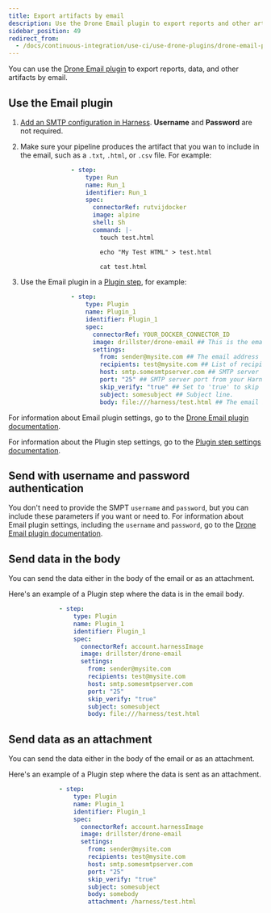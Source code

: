 ```yaml
---
title: Export artifacts by email
description: Use the Drone Email plugin to export reports and other artifacts by email.
sidebar_position: 49
redirect_from:
  - /docs/continuous-integration/use-ci/use-drone-plugins/drone-email-plugin
---
```


You can use the [Drone Email plugin](https://plugins.drone.io/plugins/email) to export reports, data, and other artifacts by email.

## Use the Email plugin

1. [Add an SMTP configuration in Harness](/docs/platform/notifications/add-smtp-configuration). **Username** and **Password** are not required.
2. Make sure your pipeline produces the artifact that you wan to include in the email, such as a `.txt`, `.html`, or `.csv` file. For example:

   ```yaml
                 - step:
                     type: Run
                     name: Run_1
                     identifier: Run_1
                     spec:
                       connectorRef: rutvijdocker
                       image: alpine
                       shell: Sh
                       command: |-
                         touch test.html

                         echo "My Test HTML" > test.html

                         cat test.html
   ```

3. Use the Email plugin in a [Plugin step](../use-drone-plugins/plugin-step-settings-reference.md), for example:

   ```yaml
                 - step:
                     type: Plugin
                     name: Plugin_1
                     identifier: Plugin_1
                     spec:
                       connectorRef: YOUR_DOCKER_CONNECTOR_ID
                       image: drillster/drone-email ## This is the email plugin image.
                       settings:
                         from: sender@mysite.com ## The email address to send the notification from. Can be the same as the From Address in your Harness SMTP configuration.
                         recipients: test@mysite.com ## List of recipients to send the email to (besides the commit author).
                         host: smtp.somesmtpserver.com ## SMTP server address from your Harness SMTP configuration.
                         port: "25" ## SMTP server port from your Harness SMTP configuration.
                         skip_verify: "true" ## Set to 'true' to skip cert verification.
                         subject: somesubject ## Subject line.
                         body: file:///harness/test.html ## The email body. This can be an inline template or a URL. `file:///` is allowed.
   ```

For information about Email plugin settings, go to the [Drone Email plugin documentation](https://plugins.drone.io/plugins/email).

For information about the Plugin step settings, go to the [Plugin step settings documentation](../use-drone-plugins/plugin-step-settings-reference.md).

## Send with username and password authentication

You don't need to provide the SMPT `username` and `password`, but you can include these parameters if you want or need to. For information about Email plugin settings, including the `username` and `password`, go to the [Drone Email plugin documentation](https://plugins.drone.io/plugins/email).

## Send data in the body

You can send the data either in the body of the email or as an attachment.

Here's an example of a Plugin step where the data is in the email body.

```yaml
              - step:
                  type: Plugin
                  name: Plugin_1
                  identifier: Plugin_1
                  spec:
                    connectorRef: account.harnessImage
                    image: drillster/drone-email
                    settings:
                      from: sender@mysite.com
                      recipients: test@mysite.com
                      host: smtp.somesmtpserver.com
                      port: "25"
                      skip_verify: "true"
                      subject: somesubject
                      body: file:///harness/test.html
```

## Send data as an attachment

You can send the data either in the body of the email or as an attachment.

Here's an example of a Plugin step where the data is sent as an attachment.

```yaml
              - step:
                  type: Plugin
                  name: Plugin_1
                  identifier: Plugin_1
                  spec:
                    connectorRef: account.harnessImage
                    image: drillster/drone-email
                    settings:
                      from: sender@mysite.com
                      recipients: test@mysite.com
                      host: smtp.somesmtpserver.com
                      port: "25"
                      skip_verify: "true"
                      subject: somesubject
                      body: somebody
                      attachment: /harness/test.html
```
